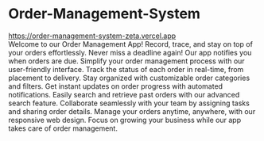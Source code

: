 # Order-Management-System
https://order-management-system-zeta.vercel.app <br>
Welcome to our Order Management App! Record, trace, and stay on top of your orders effortlessly.
Never miss a deadline again! Our app notifies you when orders are due.
Simplify your order management process with our user-friendly interface.
Track the status of each order in real-time, from placement to delivery.
Stay organized with customizable order categories and filters.
Get instant updates on order progress with automated notifications.
Easily search and retrieve past orders with our advanced search feature.
Collaborate seamlessly with your team by assigning tasks and sharing order details.
Manage your orders anytime, anywhere, with our responsive web design.
Focus on growing your business while our app takes care of order management.
